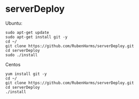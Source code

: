 # serverDeploy

Ubuntu:

```
sudo apt-get update
sudo apt-get install git -y
cd ~/
git clone https://github.com/RubenHarms/serverDeploy.git
cd serverDeploy
sudo ./install
```

Centos

```
yum install git -y
cd ~/
git clone https://github.com/RubenHarms/serverDeploy.git
cd serverDeploy
./install
```
